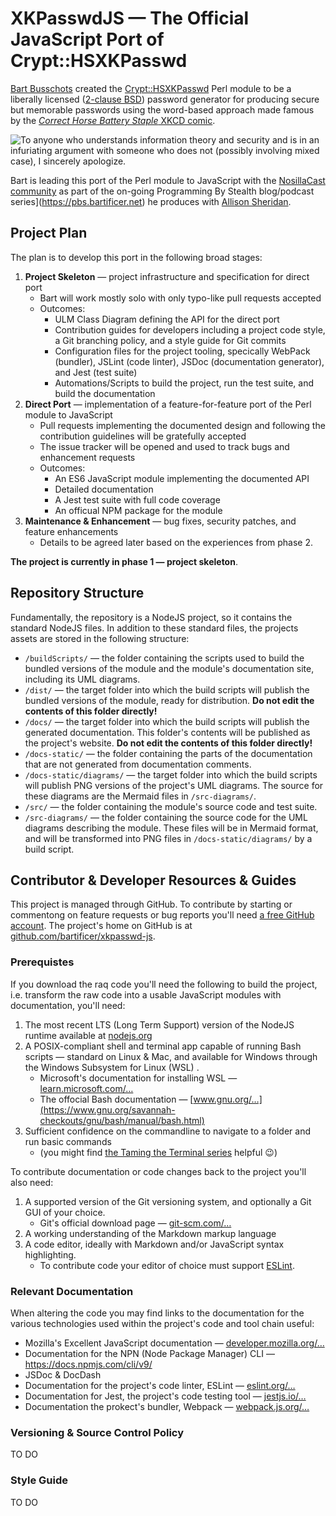# XKPasswdJS — The Official JavaScript Port of Crypt::HSXKPasswd

[Bart Busschots](https://www.bartb.ie/) created the [Crypt::HSXKPasswd](https://metacpan.org/pod/Crypt::HSXKPasswd) Perl module to be a liberally licensed ([2-clause BSD](https://opensource.org/licenses/BSD-2-Clause)) password generator for producing secure but memorable passwords using the word-based approach made famous by the [*Correct Horse Battery Staple* XKCD comic](https://xkcd.com/936/).

![To anyone who understands information theory and security and is in an infuriating argument with someone who does not (possibly involving mixed case), I sincerely apologize.](https://imgs.xkcd.com/comics/password_strength.png)
 
Bart is leading this port of the Perl module to JavaScript with the [NosillaCast community](https://podfeet.com/slack) as part of the on-going Programming By Stealth blog/podcast series](https://pbs.bartificer.net) he produces with [Allison Sheridan](https://www.podfeet.com/blog/about/).

## Project Plan

The plan is to develop this port in the following broad stages:

1. **Project Skeleton** — project infrastructure and specification for direct port
   * Bart will work mostly solo with only typo-like pull requests accepted
   * Outcomes:
     * ULM Class Diagram defining the API for the direct port
     * Contribution guides for developers including a project code style, a Git branching policy, and a style guide for Git commits
     * Configuration files for the project tooling, specically WebPack (bundler), JSLint (code linter), JSDoc (documentation generator), and Jest (test suite)
     * Automations/Scripts to build the project, run the test suite, and build the documentation
2. **Direct Port** — implementation of a feature-for-feature port of the Perl module to JavaScript
   * Pull requests implementing the documented design and following the contribution guidelines will be gratefully accepted
   * The issue tracker will be opened and used to track bugs and enhancement requests
   * Outcomes:
     * An ES6 JavaScript module implementing the documented API
     * Detailed documentation
     * A Jest test suite with full code coverage
     * An officual NPM package for the module
3. **Maintenance & Enhancement** — bug fixes, security patches, and feature enhancements
   * Details to be agreed later based on the experiences from phase 2.

**The project is currently in phase 1 — project skeleton**.

## Repository Structure

Fundamentally, the repository is a NodeJS project, so it contains the standard NodeJS files. In addition to these standard files, the projects assets are stored in the following structure:

* `/buildScripts/` — the folder containing the scripts used to build the bundled versions of the module and the module's documentation site, including its UML diagrams.
* `/dist/` — the target folder into which the build scripts will publish the bundled versions of the module, ready for distribution. **Do not edit the contents of this folder directly!**
* `/docs/` — the target folder into which the build scripts will publish the generated documentation. This folder's contents will be published as the project's website. **Do not edit the contents of this folder directly!**
* `/docs-static/` — the folder containing the parts of the documentation that are not generated from documentation comments.
* `/docs-static/diagrams/` — the target folder into which the build scripts will publish PNG versions of the project's UML diagrams. The source for these diagrams are the Mermaid files in `/src-diagrams/`.
* `/src/` — the folder containing the module's source code and test suite.
* `/src-diagrams/` — the folder containing the source code for the UML diagrams describing the module. These files will be in Mermaid format, and will be transformed into PNG files in `/docs-static/diagrams/` by a build script.

## Contributor & Developer Resources & Guides

This project is managed through GitHub. To contribute by starting or commentong on feature requests or bug reports you'll need [a free GitHub account](https://github.com/signup). The project's home on GitHub is at [github.com/bartificer/xkpasswd-js](https://github.com/bartificer/xkpasswd-js/).

### Prerequistes

If you download the raq code you'll need the following to build the project, i.e. transform the raw code into a usable JavaScript modules with documentation, you'll need:

1. The most recent LTS (Long Term Support) version of the NodeJS runtime available at [nodejs.org](https://nodejs.org/)
2. A POSIX-compliant shell and terminal app capable of running Bash scripts — standard on Linux & Mac, and available for Windows through the Windows Subsystem for Linux (WSL) .
   * Microsoft's documentation for installing WSL — [learn.microsoft.com/…](https://learn.microsoft.com/en-us/windows/wsl/install)
   * The offocial Bash documentation — [www.gnu.org/…](https://www.gnu.org/savannah-checkouts/gnu/bash/manual/bash.html)
3. Sufficient confidence on the commandline to navigate to a folder and run basic commands
   * (you might find [the Taming the Terminal series](https://pbs.bartificer.net/) helpful 😉)

To contribute documentation or code changes back to the project you'll also need:

1. A supported version of the Git versioning system, and optionally a Git GUI of your choice.
   * Git's official download page — [git-scm.com/…](https://git-scm.com/downloads)
2. A working understanding of the Markdown markup language
3. A code editor, ideally with Markdown and/or JavaScript syntax highlighting.
   * To contribute code your editor of choice must support [ESLint](https://eslint.org/).

### Relevant Documentation

When altering the code you may find links to the documentation for the various technologies used within the project's code and tool chain useful:

* Mozilla's Excellent JavaScript documentation — [developer.mozilla.org/…](https://developer.mozilla.org/en-US/docs/Web/JavaScript)
* Documentation for the NPN (Node Package Manager) CLI — https://docs.npmjs.com/cli/v9/
* JSDoc & DocDash
* Documentation for the project's code linter, ESLint — [eslint.org/…](https://eslint.org/docs/latest/)
* Documentation for Jest, the project's code testing tool — [jestjs.io/…](https://jestjs.io/docs/getting-started)
* Documentation the prokect's bundler, Webpack — [webpack.js.org/…](https://webpack.js.org/concepts/)

### Versioning & Source Control Policy

TO DO

### Style Guide

TO DO
